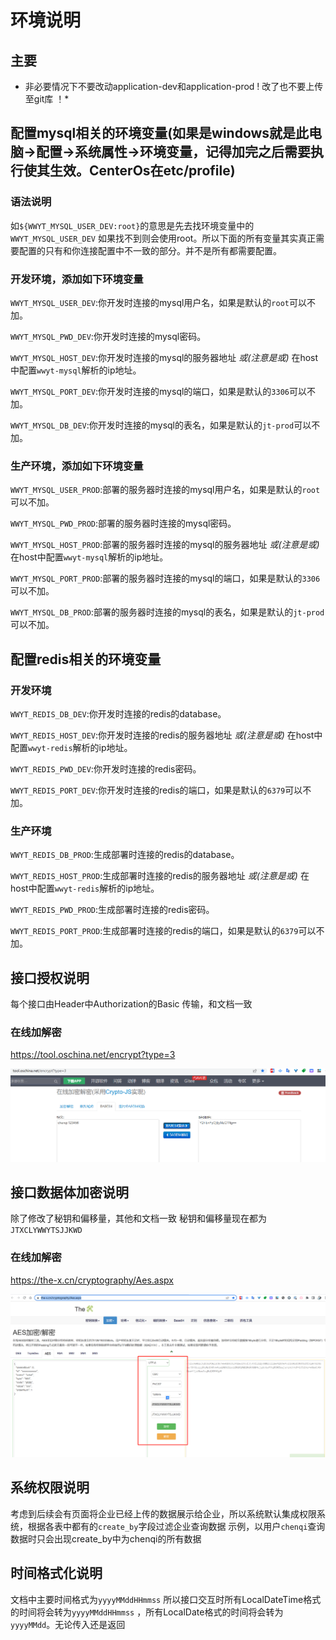 # 环境说明

## 主要

* 非必要情况下不要改动application-dev和application-prod ! 改了也不要上传至git库 ！*

## 配置mysql相关的环境变量(如果是windows就是此电脑->配置->系统属性->环境变量，记得加完之后需要执行使其生效。CenterOs在etc/profile)

### 语法说明

如`${WWYT_MYSQL_USER_DEV:root}`的意思是先去找环境变量中的`WWYT_MYSQL_USER_DEV`
如果找不到则会使用root。所以下面的所有变量其实真正需要配置的只有和你连接配置中不一致的部分。并不是所有都需要配置。

### 开发环境，添加如下环境变量

`WWYT_MYSQL_USER_DEV`:你开发时连接的mysql用户名，如果是默认的`root`可以不加。

`WWYT_MYSQL_PWD_DEV`:你开发时连接的mysql密码。

`WWYT_MYSQL_HOST_DEV`:你开发时连接的mysql的服务器地址 *或(注意是或)* 在host中配置`wwyt-mysql`解析的ip地址。

`WWYT_MYSQL_PORT_DEV`:你开发时连接的mysql的端口，如果是默认的`3306`可以不加。

`WWYT_MYSQL_DB_DEV`:你开发时连接的mysql的表名，如果是默认的`jt-prod`可以不加。

### 生产环境，添加如下环境变量

`WWYT_MYSQL_USER_PROD`:部署的服务器时连接的mysql用户名，如果是默认的`root`可以不加。

`WWYT_MYSQL_PWD_PROD`:部署的服务器时连接的mysql密码。

`WWYT_MYSQL_HOST_PROD`:部署的服务器时连接的mysql的服务器地址 *或(注意是或)* 在host中配置`wwyt-mysql`解析的ip地址。

`WWYT_MYSQL_PORT_PROD`:部署的服务器时连接的mysql的端口，如果是默认的`3306`可以不加。

`WWYT_MYSQL_DB_PROD`:部署的服务器时连接的mysql的表名，如果是默认的`jt-prod`可以不加。

## 配置redis相关的环境变量

### 开发环境

`WWYT_REDIS_DB_DEV`:你开发时连接的redis的database。

`WWYT_REDIS_HOST_DEV`:你开发时连接的redis的服务器地址 *或(注意是或)* 在host中配置`wwyt-redis`解析的ip地址。

`WWYT_REDIS_PWD_DEV`:你开发时连接的redis密码。

`WWYT_REDIS_PORT_DEV`:你开发时连接的redis的端口，如果是默认的`6379`可以不加。

### 生产环境

`WWYT_REDIS_DB_PROD`:生成部署时连接的redis的database。

`WWYT_REDIS_HOST_PROD`:生成部署时连接的redis的服务器地址 *或(注意是或)* 在host中配置`wwyt-redis`解析的ip地址。

`WWYT_REDIS_PWD_PROD`:生成部署时连接的redis密码。

`WWYT_REDIS_PORT_PROD`:生成部署时连接的redis的端口，如果是默认的`6379`可以不加。

## 接口授权说明

每个接口由Header中Authorization的Basic 传输，和文档一致

### 在线加解密

https://tool.oschina.net/encrypt?type=3

![img.png](img.png)

## 接口数据体加密说明

除了修改了秘钥和偏移量，其他和文档一致
秘钥和偏移量现在都为`JTXCLYWWYTSJJKWD`

### 在线加解密

https://the-x.cn/cryptography/Aes.aspx

![img_1.png](img_1.png)

## 系统权限说明

考虑到后续会有页面将企业已经上传的数据展示给企业，所以系统默认集成权限系统，根据各表中都有的`create_by`字段过滤企业查询数据
示例，以用户`chenqi`查询数据时只会出现create_by中为chenqi的所有数据

## 时间格式化说明

文档中主要时间格式为`yyyyMMddHHmmss` 所以接口交互时所有LocalDateTime格式的时间将会转为`yyyyMMddHHmmss`
，所有LocalDate格式的时间将会转为`yyyyMMdd`。无论传入还是返回
